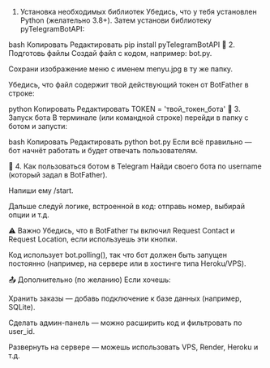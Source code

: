 1. Установка необходимых библиотек
Убедись, что у тебя установлен Python (желательно 3.8+). Затем установи библиотеку pyTelegramBotAPI:

bash
Копировать
Редактировать
pip install pyTelegramBotAPI
📌 2. Подготовь файлы
Создай файл с кодом, например: bot.py.

Сохрани изображение меню с именем menyu.jpg в ту же папку.

Убедись, что файл содержит твой действующий токен от BotFather в строке:

python
Копировать
Редактировать
TOKEN = 'твой_токен_бота'
📌 3. Запуск бота
В терминале (или командной строке) перейди в папку с ботом и запусти:

bash
Копировать
Редактировать
python bot.py
Если всё правильно — бот начнёт работать и будет отвечать пользователям.

📌 4. Как пользоваться ботом в Telegram
Найди своего бота по username (который задал в BotFather).

Напиши ему /start.

Дальше следуй логике, встроенной в код: отправь номер, выбирай опции и т.д.

⚠️ Важно
Убедись, что в BotFather ты включил Request Contact и Request Location, если используешь эти кнопки.

Код использует bot.polling(), так что бот должен быть запущен постоянно (например, на сервере или в хостинге типа Heroku/VPS).

📤 Дополнительно (по желанию)
Если хочешь:

Хранить заказы — добавь подключение к базе данных (например, SQLite).

Сделать админ-панель — можно расширить код и фильтровать по user_id.

Развернуть на сервере — можешь использовать VPS, Render, Heroku и т.д.
